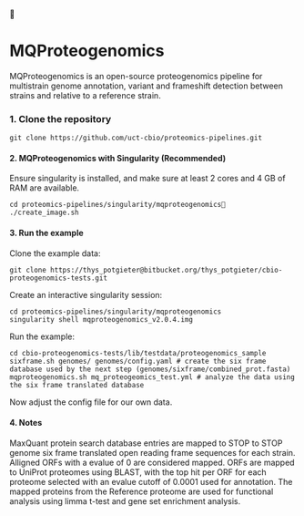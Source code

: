 
# MQProteogenomics

MQProteogenomics is an open-source proteogenomics pipeline for multistrain genome annotation, variant and frameshift detection between strains and relative to a reference strain.

### 1. Clone the repository
`git clone https://github.com/uct-cbio/proteomics-pipelines.git`

#### 2. MQProteogenomics with Singularity (Recommended)
Ensure singularity is installed, and make sure at least 2 cores and 4 GB of RAM are available.

~~~
cd proteomics-pipelines/singularity/mqproteogenomics
./create_image.sh
~~~

#### 3. Run the example 
Clone the example data:
~~~
git clone https://thys_potgieter@bitbucket.org/thys_potgieter/cbio-proteogenomics-tests.git
~~~

Create an interactive singularity session:
~~~
cd proteomics-pipelines/singularity/mqproteogenomics
singularity shell mqproteogenomics_v2.0.4.img 
~~~

Run the example:
~~~
cd cbio-proteogenomics-tests/lib/testdata/proteogenomics_sample
sixframe.sh genomes/ genomes/config.yaml # create the six frame database used by the next step (genomes/sixframe/combined_prot.fasta)
mqproteogenomics.sh mq_proteogeomics_test.yml # analyze the data using the six frame translated database
~~~

Now adjust the config file for our own data.

#### 4. Notes
MaxQuant protein search database entries are mapped to STOP to STOP genome six frame translated open reading frame sequences for each strain. Alligned ORFs with a evalue of 0 are considered mapped. ORFs are mapped to UniProt proteomes using BLAST, with the top hit per ORF for each proteome selected with an evalue cutoff of 0.0001 used for annotation. The mapped proteins from the Reference proteome are used for functional analysis using limma t-test and gene set enrichment analysis.
